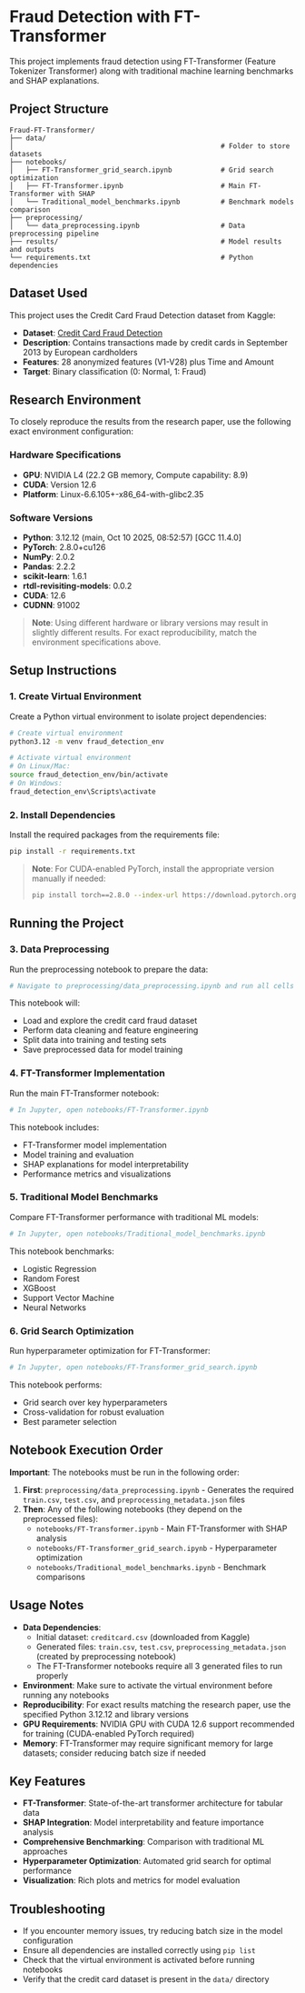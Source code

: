 # Fraud Detection with FT-Transformer

This project implements fraud detection using FT-Transformer (Feature Tokenizer Transformer) along with traditional machine learning benchmarks and SHAP explanations.

## Project Structure

```
Fraud-FT-Transformer/
├── data/
│                                                   # Folder to store datasets
├── notebooks/
│   ├── FT-Transformer_grid_search.ipynb            # Grid search optimization
│   ├── FT-Transformer.ipynb                        # Main FT-Transformer with SHAP
│   └── Traditional_model_benchmarks.ipynb          # Benchmark models comparison
├── preprocessing/
│   └── data_preprocessing.ipynb                    # Data preprocessing pipeline
├── results/                                        # Model results and outputs
└── requirements.txt                                # Python dependencies
```
## Dataset Used

This project uses the Credit Card Fraud Detection dataset from Kaggle:
- **Dataset**: [Credit Card Fraud Detection](https://www.kaggle.com/datasets/mlg-ulb/creditcardfraud/data?select=creditcard.csv)
- **Description**: Contains transactions made by credit cards in September 2013 by European cardholders
- **Features**: 28 anonymized features (V1-V28) plus Time and Amount
- **Target**: Binary classification (0: Normal, 1: Fraud)


## Research Environment

To closely reproduce the results from the research paper, use the following exact environment configuration:

### Hardware Specifications
- **GPU**: NVIDIA L4 (22.2 GB memory, Compute capability: 8.9)
- **CUDA**: Version 12.6
- **Platform**: Linux-6.6.105+-x86_64-with-glibc2.35

### Software Versions
- **Python**: 3.12.12 (main, Oct 10 2025, 08:52:57) [GCC 11.4.0]
- **PyTorch**: 2.8.0+cu126
- **NumPy**: 2.0.2
- **Pandas**: 2.2.2
- **scikit-learn**: 1.6.1
- **rtdl-revisiting-models**: 0.0.2
- **CUDA**: 12.6
- **CUDNN**: 91002

> **Note**: Using different hardware or library versions may result in slightly different results. For exact reproducibility, match the environment specifications above.

## Setup Instructions

### 1. Create Virtual Environment

Create a Python virtual environment to isolate project dependencies:

```bash
# Create virtual environment
python3.12 -m venv fraud_detection_env

# Activate virtual environment
# On Linux/Mac:
source fraud_detection_env/bin/activate
# On Windows:
fraud_detection_env\Scripts\activate
```

### 2. Install Dependencies

Install the required packages from the requirements file:

```bash
pip install -r requirements.txt
```

> **Note**: For CUDA-enabled PyTorch, install the appropriate version manually if needed:
> ```bash
> pip install torch==2.8.0 --index-url https://download.pytorch.org/whl/cu126
> ```

## Running the Project

### 3. Data Preprocessing

Run the preprocessing notebook to prepare the data:

```bash
# Navigate to preprocessing/data_preprocessing.ipynb and run all cells
```

This notebook will:
- Load and explore the credit card fraud dataset
- Perform data cleaning and feature engineering
- Split data into training and testing sets
- Save preprocessed data for model training

### 4. FT-Transformer Implementation

Run the main FT-Transformer notebook:

```bash
# In Jupyter, open notebooks/FT-Transformer.ipynb
```

This notebook includes:
- FT-Transformer model implementation
- Model training and evaluation
- SHAP explanations for model interpretability
- Performance metrics and visualizations

### 5. Traditional Model Benchmarks

Compare FT-Transformer performance with traditional ML models:

```bash
# In Jupyter, open notebooks/Traditional_model_benchmarks.ipynb
```

This notebook benchmarks:
- Logistic Regression
- Random Forest
- XGBoost
- Support Vector Machine
- Neural Networks

### 6. Grid Search Optimization

Run hyperparameter optimization for FT-Transformer:

```bash
# In Jupyter, open notebooks/FT-Transformer_grid_search.ipynb
```

This notebook performs:
- Grid search over key hyperparameters
- Cross-validation for robust evaluation
- Best parameter selection

## Notebook Execution Order

**Important**: The notebooks must be run in the following order:

1. **First**: `preprocessing/data_preprocessing.ipynb` - Generates the required `train.csv`, `test.csv`, and `preprocessing_metadata.json` files
2. **Then**: Any of the following notebooks (they depend on the preprocessed files):
   - `notebooks/FT-Transformer.ipynb` - Main FT-Transformer with SHAP analysis
   - `notebooks/FT-Transformer_grid_search.ipynb` - Hyperparameter optimization
   - `notebooks/Traditional_model_benchmarks.ipynb` - Benchmark comparisons

## Usage Notes

- **Data Dependencies**: 
  - Initial dataset: `creditcard.csv` (downloaded from Kaggle)
  - Generated files: `train.csv`, `test.csv`, `preprocessing_metadata.json` (created by preprocessing notebook)
  - The FT-Transformer notebooks require all 3 generated files to run properly
- **Environment**: Make sure to activate the virtual environment before running any notebooks
- **Reproducibility**: For exact results matching the research paper, use the specified Python 3.12.12 and library versions
- **GPU Requirements**: NVIDIA GPU with CUDA 12.6 support recommended for training (CUDA-enabled PyTorch required)
- **Memory**: FT-Transformer may require significant memory for large datasets; consider reducing batch size if needed

## Key Features

- **FT-Transformer**: State-of-the-art transformer architecture for tabular data
- **SHAP Integration**: Model interpretability and feature importance analysis
- **Comprehensive Benchmarking**: Comparison with traditional ML approaches
- **Hyperparameter Optimization**: Automated grid search for optimal performance
- **Visualization**: Rich plots and metrics for model evaluation

## Troubleshooting

- If you encounter memory issues, try reducing batch size in the model configuration
- Ensure all dependencies are installed correctly using `pip list`
- Check that the virtual environment is activated before running notebooks
- Verify that the credit card dataset is present in the `data/` directory